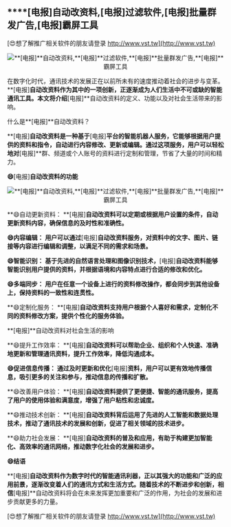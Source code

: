 ## ****[电报]**自动改资料,**[电报]**过滤软件,**[电报]**批量群发广告,**[电报]**霸屏工具**

[😍想了解推广相关软件的朋友请登录 http://www.vst.tw](http://www.vst.tw)

 <center><img src="https://vst.tw/MP4/tuiguang/png/6.png" alt="**[电报]**自动改资料,**[电报]**过滤软件,**[电报]**批量群发广告,**[电报]**霸屏工具"></center>

在数字化时代，通讯技术的发展正在以前所未有的速度推动着社会的进步与变革。**[电报]**自动改资料作为其中的一项创新，正逐渐成为人们生活中不可或缺的智能通讯工具。本文将介绍**[电报]**自动改资料的定义、功能以及对社会生活带来的影响。

什么是**[电报]**自动改资料？

**[电报]**自动改资料是一种基于**[电报]**平台的智能机器人服务，它能够根据用户提供的资料和指令，自动进行内容修改、更新或编辑。通过这项服务，用户可以轻松地对**[电报]**群、频道或个人账号的资料进行定制和管理，节省了大量的时间和精力。

**😄**[电报]**自动改资料的功能**

 <center><img src="https://vst.tw/MP4/tuiguang/png/7.png" alt="**[电报]**自动改资料,**[电报]**过滤软件,**[电报]**批量群发广告,**[电报]**霸屏工具"></center>

**😄自动更新资料： **[电报]**自动改资料可以定期或根据用户设置的条件，自动更新资料内容，确保信息的及时性和准确性。**

**😄内容编辑： 用户可以通过**[电报]**自动改资料服务，对资料中的文字、图片、链接等内容进行编辑和调整，以满足不同的需求和场景。**

**😄智能识别： 基于先进的自然语言处理和图像识别技术，**[电报]**自动改资料能够智能识别用户提供的资料，并根据语境和内容特点进行合适的修改和优化。**

**😄多端同步： 用户在任意一个设备上进行的资料修改操作，都会同步到其他设备上，保持资料的一致性和连贯性。**

**😄定制化服务： **[电报]**自动改资料支持用户根据个人喜好和需求，定制化不同的资料修改方案，提供个性化的服务体验。**

**[电报]**自动改资料对社会生活的影响

**😄提升工作效率： **[电报]**自动改资料可以帮助企业、组织和个人快速、准确地更新和管理通讯资料，提升工作效率，降低沟通成本。**

**😄促进信息传播： 通过及时更新和优化**[电报]**资料，用户可以更有效地传播信息，吸引更多的关注和参与，推动信息的传播和扩散。**

**😄改善用户体验： **[电报]**自动改资料提供了更便捷、智能的通讯服务，提高了用户的使用体验和满意度，增强了用户粘性和忠诚度。**

**😄推动技术创新： **[电报]**自动改资料背后运用了先进的人工智能和数据处理技术，推动了通讯技术的发展和创新，促进了相关领域的技术进步。**

**😄助力社会发展： **[电报]**自动改资料的普及和应用，有助于构建更加智能化、高效率的通讯网络，推动数字化社会的发展和进步。**

**😄结语**

**[电报]**自动改资料作为数字时代的智能通讯利器，正以其强大的功能和广泛的应用前景，逐渐改变着人们的通讯方式和生活方式。随着技术的不断进步和创新，相信**[电报]**自动改资料将会在未来发挥更加重要和广泛的作用，为社会的发展和进步贡献更多的力量。

[😍想了解推广相关软件的朋友请登录 http://www.vst.tw](http://www.vst.tw)



